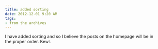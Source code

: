 ```yaml
---
title: added sorting
date: 2012-12-01 9:20 AM
tags:
- from the archives
---
```


I have added sorting and so I believe the posts on the homepage will be in the proper order. Kewl.
